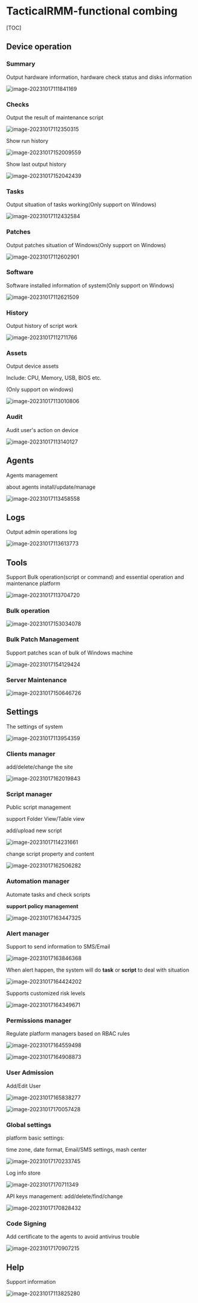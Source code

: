 # TacticalRMM-functional combing

[TOC]

## Device operation

### Summary

Output hardware information, hardware check status and disks information

![image-20231017111841169](source.assets/image-20231017111841169.png)

### Checks

Output the result of maintenance script 

![image-20231017112350315](source.assets/image-20231017112350315.png)

Show run history

![image-20231017152009559](source.assets/image-20231017152009559.png)

Show last output history

![image-20231017152042439](source.assets/image-20231017152042439.png)

### Tasks

Output situation of tasks working(Only support on Windows)

![image-20231017112432584](source.assets/image-20231017112432584.png)

### Patches

Output patches situation of Windows(Only support on Windows)

![image-20231017112602901](source.assets/image-20231017112602901.png)

### Software

Software installed information of system(Only support on Windows)

![image-20231017112621509](source.assets/image-20231017112621509.png)

### History

Output history of script work

![image-20231017112711766](source.assets/image-20231017112711766.png)

### Assets

Output device assets

Include: CPU, Memory, USB, BIOS etc.

(Only support on windows)

![image-20231017113010806](source.assets/image-20231017113010806.png)

### Audit

Audit user's action on device

![image-20231017113140127](source.assets/image-20231017113140127.png)

## Agents

Agents management

about agents install/update/manage

![image-20231017113458558](source.assets/image-20231017113458558.png)

## Logs

Output admin operations log

![image-20231017113613773](source.assets/image-20231017113613773.png)

## Tools

Support Bulk operation(script or command) and  essential operation and maintenance platform

![image-20231017113704720](source.assets/image-20231017113704720.png)

### Bulk operation

![image-20231017153034078](source.assets/image-20231017153034078.png)

### Bulk Patch Management

Support patches scan of bulk of Windows machine

![image-20231017154129424](source.assets/image-20231017154129424.png)

### Server Maintenance

![image-20231017150646726](source.assets/image-20231017150646726.png)

## Settings

The settings of system

![image-20231017113954359](source.assets/image-20231017113954359.png)

### Clients manager

add/delete/change the site

![image-20231017162019843](source.assets/image-20231017162019843.png)

### Script manager

Public script management

support Folder View/Table view

add/upload new script

![image-20231017114231661](source.assets/image-20231017114231661.png)

change script property and content

![image-20231017162506282](source.assets/image-20231017162506282.png)

### Automation manager

Automate tasks and check scripts

**support policy management**

![image-20231017163447325](source.assets/image-20231017163447325.png)

### Alert manager

Support to send information to SMS/Email 

![image-20231017163846368](source.assets/image-20231017163846368.png)

When alert happen, the system will do **task** or **script** to deal with situation

![image-20231017164424202](source.assets/image-20231017164424202.png)

Supports customized risk levels

![image-20231017164349671](source.assets/image-20231017164349671.png)

### Permissions manager

Regulate platform managers based on RBAC rules

![image-20231017164559498](source.assets/image-20231017164559498.png)



![image-20231017164908873](source.assets/image-20231017164908873.png)

### User Admission

Add/Edit User

![image-20231017165838277](source.assets/image-20231017165838277.png)

![image-20231017170057428](source.assets/image-20231017170057428.png)

### Global settings

platform basic settings: 

time zone, date format, Email/SMS settings, mash center

![image-20231017170233745](source.assets/image-20231017170233745.png)

Log info store

![image-20231017170711349](source.assets/image-20231017170711349.png)

API keys management: add/delete/find/change

![image-20231017170828432](source.assets/image-20231017170828432.png)

### Code Signing

Add certificate to the agents to avoid antivirus trouble

![image-20231017170907215](source.assets/image-20231017170907215.png)

## Help

Support information

![image-20231017113825280](source.assets/image-20231017113825280.png)